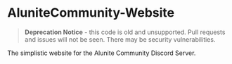# AluniteCommunity-Website

> **Deprecation Notice** - this code is old and unsupported. Pull requests and issues will not be seen. There may be security vulnerabilities.

The simplistic website for the Alunite Community Discord Server.
